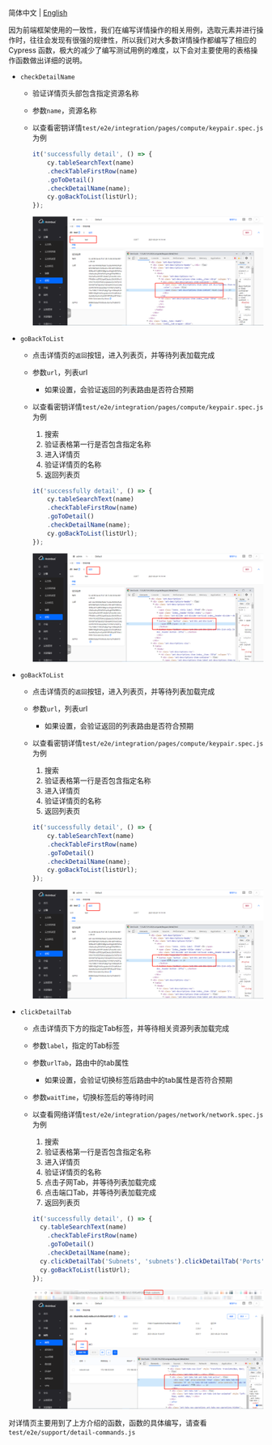 简体中文 | [English](../../en/test/3-3-E2E-detail-operation.md)

因为前端框架使用的一致性，我们在编写详情操作的相关用例，选取元素并进行操作时，往往会发现有很强的规律性，所以我们对大多数详情操作都编写了相应的 Cypress 函数，极大的减少了编写测试用例的难度，以下会对主要使用的表格操作函数做出详细的说明。

- `checkDetailName`
  - 验证详情页头部包含指定资源名称
  - 参数`name`，资源名称
  - 以查看密钥详情`test/e2e/integration/pages/compute/keypair.spec.js`为例

    ```javascript
    it('successfully detail', () => {
        cy.tableSearchText(name)
        .checkTableFirstRow(name)
        .goToDetail()
        .checkDetailName(name);
        cy.goBackToList(listUrl);
    });
    ```

    ![name](images/e2e/detail/name.png)

- `goBackToList`
  - 点击详情页的`返回`按钮，进入列表页，并等待列表加载完成
  - 参数`url`，列表url
    - 如果设置，会验证返回的列表路由是否符合预期
  - 以查看密钥详情`test/e2e/integration/pages/compute/keypair.spec.js`为例
    1. 搜索
    2. 验证表格第一行是否包含指定名称
    3. 进入详情页
    4. 验证详情页的名称
    5. 返回列表页

    ```javascript
    it('successfully detail', () => {
        cy.tableSearchText(name)
        .checkTableFirstRow(name)
        .goToDetail()
        .checkDetailName(name);
        cy.goBackToList(listUrl);
    });
    ```

    ![list](images/e2e/detail/list.png)

- `goBackToList`
  - 点击详情页的`返回`按钮，进入列表页，并等待列表加载完成
  - 参数`url`，列表url
    - 如果设置，会验证返回的列表路由是否符合预期
  - 以查看密钥详情`test/e2e/integration/pages/compute/keypair.spec.js`为例
    1. 搜索
    2. 验证表格第一行是否包含指定名称
    3. 进入详情页
    4. 验证详情页的名称
    5. 返回列表页

    ```javascript
    it('successfully detail', () => {
        cy.tableSearchText(name)
        .checkTableFirstRow(name)
        .goToDetail()
        .checkDetailName(name);
        cy.goBackToList(listUrl);
    });
    ```

    ![list](images/e2e/detail/list.png)

- `clickDetailTab`
  - 点击详情页下方的指定Tab标签，并等待相关资源列表加载完成
  - 参数`label`，指定的Tab标签
  - 参数`urlTab`，路由中的tab属性
    - 如果设置，会验证切换标签后路由中的tab属性是否符合预期
  - 参数`waitTime`，切换标签后的等待时间
  - 以查看网络详情`test/e2e/integration/pages/network/network.spec.js`为例
    1. 搜索
    2. 验证表格第一行是否包含指定名称
    3. 进入详情页
    4. 验证详情页的名称
    5. 点击子网Tab，并等待列表加载完成
    6. 点击端口Tab，并等待列表加载完成
    5. 返回列表页

    ```javascript
    it('successfully detail', () => {
      cy.tableSearchText(name)
        .checkTableFirstRow(name)
        .goToDetail()
        .checkDetailName(name);
      cy.clickDetailTab('Subnets', 'subnets').clickDetailTab('Ports', 'ports');
      cy.goBackToList(listUrl);
    });
    ```

    ![tab](images/e2e/detail/tab.png)

对详情页主要用到了上方介绍的函数，函数的具体编写，请查看`test/e2e/support/detail-commands.js`